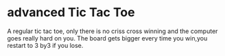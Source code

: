 # advanced Tic Tac Toe

A regular tic tac toe, only there is no criss cross winning and the computer goes really hard on you. The board gets bigger every time you win,you restart to 3 by3 if you lose.
